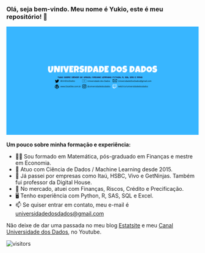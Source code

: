 ### Olá, seja bem-vindo. Meu nome é Yukio, este é meu repositório! 👋

![Redes Sociais](https://github.com/yukioandre/yukioandre/blob/main/Banner%20Geral.png) 

<b>Um pouco sobre minha formação e experiência:</b>
- 🙋‍♂️ Sou formado em Matemática, pós-graduado em Finanças e mestre em Economia.
- 🤖 Atuo com Ciência de Dados / Machine Learning desde 2015.
- 👔 Já passei por empresas como Itaú, HSBC, Vivo e GetNinjas. Também fui professor da Digital House.
- 🏬 No mercado, atuei com Finanças, Riscos, Crédito e Precificação.
- 🖥️ Tenho experiência com Python, R, SAS, SQL e Excel. 
- 📫 Se quiser entrar em contato, meu e-mail é universidadedosdados@gmail.com


Não deixe de dar uma passada no meu blog [Estatsite](www.estatsite.com.br) e meu [Canal Universidade dos Dados](https://www.youtube.com/channel/UCZDVnGEyggjuo2kgpmXdzGA), no Youtube.


![visitors](https://visitor-badge.glitch.me/badge?page_id=page.id)
